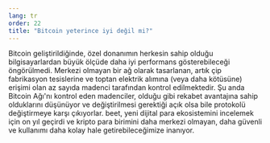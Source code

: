 ```yaml
---
lang: tr
order: 22
title: "Bitcoin yeterince iyi değil mi?"
---
```


Bitcoin geliştirildiğinde, özel donanımın herkesin sahip olduğu bilgisayarlardan büyük ölçüde daha iyi performans gösterebileceği öngörülmedi. Merkezi olmayan bir ağ olarak tasarlanan, artık çip fabrikasyon tesislerine ve toptan elektrik alımına (veya daha kötüsüne) erişimi olan az sayıda madenci tarafından kontrol edilmektedir. Şu anda Bitcoin Ağı'nı kontrol eden madenciler, olduğu gibi rekabet avantajına sahip olduklarını düşünüyor ve değiştirilmesi gerektiği açık olsa bile protokolü değiştirmeye karşı çıkıyorlar. beet, yeni dijital para ekosistemini incelemek için on yıl geçirdi ve kripto para birimini daha merkezi olmayan, daha güvenli ve kullanımı daha kolay hale getirebileceğimize inanıyor.
 
